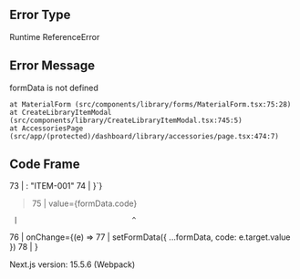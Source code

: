 ## Error Type

Runtime ReferenceError

## Error Message

formData is not defined

    at MaterialForm (src/components/library/forms/MaterialForm.tsx:75:28)
    at CreateLibraryItemModal (src/components/library/CreateLibraryItemModal.tsx:745:5)
    at AccessoriesPage (src/app/(protected)/dashboard/library/accessories/page.tsx:474:7)

## Code Frame

73 | : "ITEM-001"
74 | }`}

> 75 | value={formData.code}

     |                            ^

76 | onChange={(e) =>
77 | setFormData({ ...formData, code: e.target.value })
78 | }

Next.js version: 15.5.6 (Webpack)
